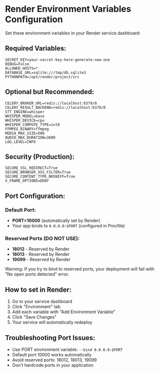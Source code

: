 # Render Environment Variables Configuration

Set these environment variables in your Render service dashboard:

## Required Variables:
```
SECRET_KEY=your-secret-key-here-generate-new-one
DEBUG=False
ALLOWED_HOSTS=*
DATABASE_URL=sqlite:///tmp/db.sqlite3
PYTHONPATH=/opt/render/project/src
```

## Optional but Recommended:
```
CELERY_BROKER_URL=redis://localhost:6379/0
CELERY_RESULT_BACKEND=redis://localhost:6379/0
STT_ENGINE=whisper
WHISPER_MODEL=base
WHISPER_DEVICE=cpu
WHISPER_COMPUTE_TYPE=int8
FFMPEG_BINARY=ffmpeg
MEDIA_MAX_SIZE=500
AUDIO_MAX_DURATION=3600
LOG_LEVEL=INFO
```

## Security (Production):
```
SECURE_SSL_REDIRECT=True
SECURE_BROWSER_XSS_FILTER=True
SECURE_CONTENT_TYPE_NOSNIFF=True
X_FRAME_OPTIONS=DENY
```

## Port Configuration:

### Default Port:
- **PORT=10000** (automatically set by Render)
- Your app binds to `0.0.0.0:$PORT` (configured in Procfile)

### Reserved Ports (DO NOT USE):
- **18012** - Reserved by Render
- **18013** - Reserved by Render  
- **19099** - Reserved by Render

Warning: If you try to bind to reserved ports, your deployment will fail with "No open ports detected" error.

## How to set in Render:
1. Go to your service dashboard
2. Click "Environment" tab
3. Add each variable with "Add Environment Variable"
4. Click "Save Changes"
5. Your service will automatically redeploy

## Troubleshooting Port Issues:
- Use PORT environment variable: `--bind 0.0.0.0:$PORT`
- Default port 10000 works automatically
- Avoid reserved ports: 18012, 18013, 19099
- Don't hardcode ports in your application
